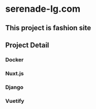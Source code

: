 # serenade-lg.com

## This project is fashion site

## Project Detail
### Docker
### Nuxt.js
### Django
### Vuetify